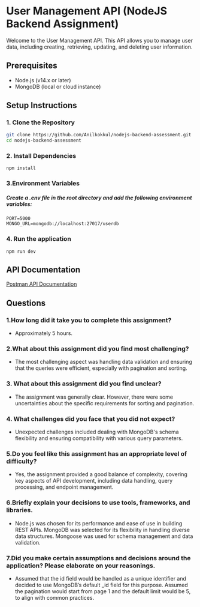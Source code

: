 # User Management API (NodeJS  Backend Assignment)

Welcome to the User Management API. This API allows you to manage user data, including creating, retrieving, updating, and deleting user information.


## Prerequisites

- Node.js (v14.x or later)
- MongoDB (local or cloud instance)

## Setup Instructions

### 1. Clone the Repository

```bash
git clone https://github.com/Anilkokkul/nodejs-backend-assessment.git
cd nodejs-backend-assessment
```
### 2. Install Dependencies
```
npm install
```
### 3.Environment Variables
##### Create a .env file in the root directory and add the following environment variables:

```
PORT=5000
MONGO_URL=mongodb://localhost:27017/userdb
```
### 4. Run the application
```
npm run dev
```
## API Documentation

[Postman API Documentation](https://documenter.getpostman.com/view/28958585/2sA3kUHNAi)

## Questions

### 1.How long did it take you to complete this assignment?
 - Approximately 5 hours.

### 2.What about this assignment did you find most challenging?
 - The most challenging aspect was handling data validation and ensuring that the queries were efficient, especially with pagination and sorting.

 ### 3. What about this assignment did you find unclear?
 - The assignment was generally clear. However, there were some uncertainties about the specific requirements for sorting and pagination.

 ### 4. What challenges did you face that you did not expect?
 - Unexpected challenges included dealing with MongoDB's schema flexibility and ensuring compatibility with various query parameters.

 ### 5.Do you feel like this assignment has an appropriate level of difficulty?
 - Yes, the assignment provided a good balance of complexity, covering key aspects of API development, including data handling, query processing, and endpoint management.

### 6.Briefly explain your decisions to use tools, frameworks, and libraries.
- Node.js was chosen for its performance and ease of use in building REST APIs. MongoDB was selected for its flexibility in handling diverse data structures. Mongoose was used for schema management and data validation.

### 7.Did you make certain assumptions and decisions around the application? Please elaborate on your reasonings.
- Assumed that the id field would be handled as a unique identifier and decided to use MongoDB’s default _id field for this purpose. Assumed the pagination would start from page 1 and the default limit would be 5, to align with common practices.